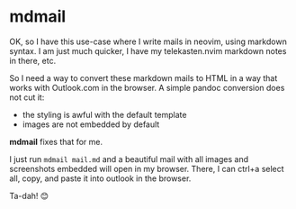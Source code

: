 # mdmail

OK, so I have this use-case where I write mails in neovim, using markdown syntax. I am just much
quicker, I have my telekasten.nvim markdown notes in there, etc.

So I need a way to convert these markdown mails to HTML in a way that works with
Outlook.com in the browser. A simple pandoc conversion does not cut it:

- the styling is awful with the default template
- images are not embedded by default

**mdmail** fixes that for me.

I just run `mdmail mail.md` and a beautiful mail with all images and screenshots
embedded will open in my browser. There, I can ctrl+a select all, copy, and
paste it into outlook in the browser.

Ta-dah! 😊

